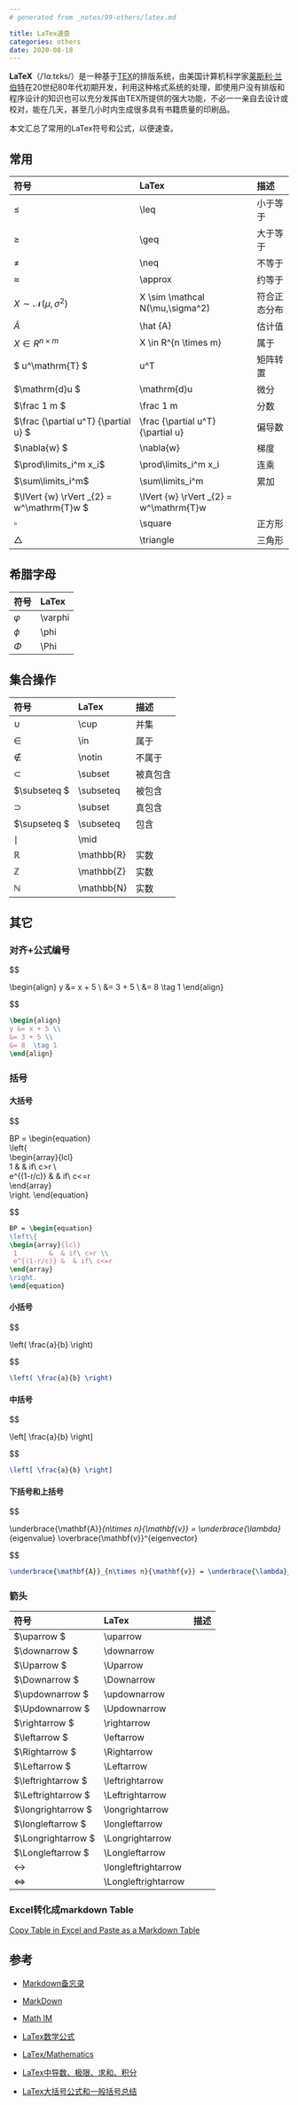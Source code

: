 ```yaml
---
# generated from _notes/99-others/latex.md

title: LaTex速查
categories: others
date: 2020-08-18
---
```


**LaTeX**（/ˈlɑːtɛks/）是一种基于[TEX](https://zh.wikipedia.org/wiki/TeX)的排版系统，由美国计算机科学家[莱斯利·兰伯特](https://zh.wikipedia.org/wiki/莱斯利·兰伯特)在20世纪80年代初期开发，利用这种格式系统的处理，即使用户没有排版和程序设计的知识也可以充分发挥由TEX所提供的强大功能，不必一一亲自去设计或校对，能在几天，甚至几小时内生成很多具有书籍质量的印刷品。

本文汇总了常用的LaTex符号和公式，以便速查。

## 常用

| 符号   | LaTex     | 描述         |
| :-------- | :------------ | :----------- |
| $\leq$    | \leq          | 小于等于     |
| $\geq$    | \geq | 大于等于     |
| $\neq$    | \neq | 不等于       |
| $\approx$ | \approx | 约等于       |
| $X  \sim  \mathcal N(\mu,\sigma^2)$ | X  \sim  \mathcal N(\mu,\sigma^2) | 符合正态分布 |
| $\hat{A}$ | \hat {A}      | 估计值       |
| $X \in R^{n \times m}$ | X \in R^{n \times m} | 属于 |
| $  u^\mathrm{T} $  |  u^T | 矩阵转置 |
| $\mathrm{d}u $ | \mathrm{d}u  | 微分 |
| $\frac 1 m $ | \frac 1 m  | 分数 |
| $\frac {\partial u^T} {\partial u} $ | \frac {\partial u^T} {\partial u} | 偏导数 |
| $\nabla{w} $  | \nabla{w} | 梯度 |
| $\prod\limits_i^m x_i$ | \prod\limits_i^m x_i | 连乘 |
| $\sum\limits_i^m$ | \sum\limits_i^m  | 累加 |
| $\lVert {w} \rVert _{2} = w^\mathrm{T}w $ |  \lVert {w} \rVert _{2} = w^\mathrm{T}w |  |
| $\square$ | \square | 正方形 |
| $\triangle$ | \triangle | 三角形 |

## 希腊字母

| 符号      | LaTex   |
| :-------- | :------ |
| $\varphi$ | \varphi |
| $\phi$    | \phi    |
| $\Phi$    | \Phi    |

## 集合操作 

| 符号         | LaTex      | 描述     |
| :----------- | :--------- | :------- |
| $\cup$       | \cup       | 并集     |
| $\in$        | \in        | 属于     |
| $\notin$     | \notin     | 不属于   |
| $\subset$    | \subset    | 被真包含 |
| $\subseteq $ | \subseteq  | 被包含   |
| $\supset$    | \subset    | 真包含   |
| $\supseteq $ | \subseteq  | 包含     |
| $\mid$       | \mid       |          |
| $\mathbb{R}$ | \mathbb{R} | 实数     |
| $\mathbb{Z}$ | \mathbb{Z} | 实数     |
| $\mathbb{N}$ | \mathbb{N} | 实数     |

## 其它

### 对齐+公式编号

$$

\begin{align}
y &= x + 5 \\
&= 3 + 5 \\
&= 8  \tag 1
\end{align}

$$

~~~latex
\begin{align}
y &= x + 5 \\
&= 3 + 5 \\
&= 8  \tag 1
\end{align}
~~~

### 括号

#### 大括号

$$

BP = \begin{equation}  
\left\{  
\begin{array}{lcl}  
 1        &  & if\ c>r \\  
 e^{(1-r/c)} &  & if\ c<=r  
\end{array}  
\right.
\end{equation}

$$

~~~latex
BP = \begin{equation}  
\left\{  
\begin{array}{lcl}  
 1        &  & if\ c>r \\  
 e^{(1-r/c)} &  & if\ c<=r  
\end{array}  
\right.  
\end{equation}   
~~~

#### 小括号

$$

\left( \frac{a}{b} \right)

$$

~~~latex
\left( \frac{a}{b} \right)
~~~

#### 中括号 

$$

\left[ \frac{a}{b} \right]

$$

~~~latex
\left[ \frac{a}{b} \right]
~~~

#### 下括号和上括号

$$

\underbrace{\mathbf{A}}_{n\times n}{\mathbf{v}} = \underbrace{\lambda}_{eigenvalue} \overbrace{\mathbf{v}}^{eigenvector}

$$

~~~latex
\underbrace{\mathbf{A}}_{n\times n}{\mathbf{v}} = \underbrace{\lambda}_{eigenvalue} \overbrace{\mathbf{v}}^{eigenvector}
~~~

### 箭头

| 符号         | LaTex      | 描述     |
| :----------- | :--------- | :------- |
| $\uparrow	          $ | \uparrow	             |        |
| $\downarrow	        $ | \downarrow	           |        |
| $\Uparrow	          $ | \Uparrow	             |        |
| $\Downarrow	        $ | \Downarrow	           |        |
| $\updownarrow	      $ | \updownarrow	         |        |
| $\Updownarrow	      $ | \Updownarrow	         |        |
| $\rightarrow	      $ | \rightarrow	           |        |
| $\leftarrow	        $ | \leftarrow	           |        |
| $\Rightarrow	      $ | \Rightarrow	           |        |
| $\Leftarrow	        $ | \Leftarrow	           |        |
| $\leftrightarrow	  $ | \leftrightarrow	       |        |
| $\Leftrightarrow	  $ | \Leftrightarrow	       |        |
| $\longrightarrow	  $ | \longrightarrow	       |        |
| $\longleftarrow	    $ | \longleftarrow	       |        |
| $\Longrightarrow	  $ | \Longrightarrow	       |        |
| $\Longleftarrow	    $ | \Longleftarrow	       |        |
| $\longleftrightarrow$ | \longleftrightarrow	   |        |
| $\Longleftrightarrow$ | \Longleftrightarrow	   |        |

### Excel转化成markdown Table

[Copy Table in Excel and Paste as a Markdown Table](https://thisdavej.com/copy-table-in-excel-and-paste-as-a-markdown-table/)

## 参考

- [Markdown备忘录](https://github.com/adam-p/markdown-here/wiki/Markdown-Cheatsheet)

- [MarkDown](https://sourceforge.net/p/ipython/discussion/markdown_syntax)

- [Math IM](http://mathim.com/static/chatprimer.html)

- [LaTex数学公式 ](http://blog.163.com/goldman2000@126/blog/static/167296895201221242646561/)

- [LaTex/Mathematics](https://en.wikibooks.org/wiki/LaTex/Mathematics)

- [LaTex中导数、极限、求和、积分 ](http://blog.csdn.net/foreverdengwei/article/details/7665035)

- [LaTex大括号公式和一般括号总结](https://blog.csdn.net/miao0967020148/article/details/78712811)

